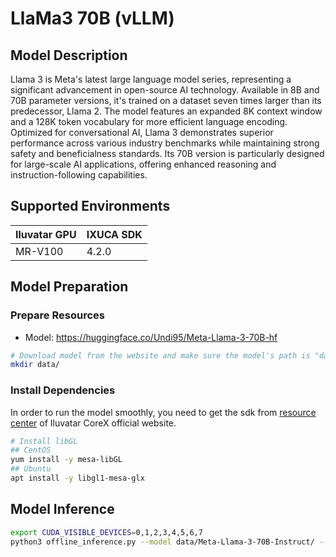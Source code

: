 # LlaMa3 70B (vLLM)

## Model Description

Llama 3 is Meta's latest large language model series, representing a significant advancement in open-source AI
technology. Available in 8B and 70B parameter versions, it's trained on a dataset seven times larger than its
predecessor, Llama 2. The model features an expanded 8K context window and a 128K token vocabulary for more efficient
language encoding. Optimized for conversational AI, Llama 3 demonstrates superior performance across various industry
benchmarks while maintaining strong safety and beneficialness standards. Its 70B version is particularly designed for
large-scale AI applications, offering enhanced reasoning and instruction-following capabilities.

## Supported Environments

| Iluvatar GPU | IXUCA SDK |
|--------------|-----------|
| MR-V100      | 4.2.0     |

## Model Preparation

### Prepare Resources

- Model: <https://huggingface.co/Undi95/Meta-Llama-3-70B-hf>

```bash
# Download model from the website and make sure the model's path is "data/Meta-Llama-3-70B-Instruct"
mkdir data/
```

### Install Dependencies

In order to run the model smoothly, you need to get the sdk from [resource
center](https://support.iluvatar.com/#/ProductLine?id=2) of Iluvatar CoreX official website.

```bash
# Install libGL
## CentOS
yum install -y mesa-libGL
## Ubuntu
apt install -y libgl1-mesa-glx
```

## Model Inference

```bash
export CUDA_VISIBLE_DEVICES=0,1,2,3,4,5,6,7
python3 offline_inference.py --model data/Meta-Llama-3-70B-Instruct/ --max-tokens 256 -tp 8 --temperature 0.0
```
